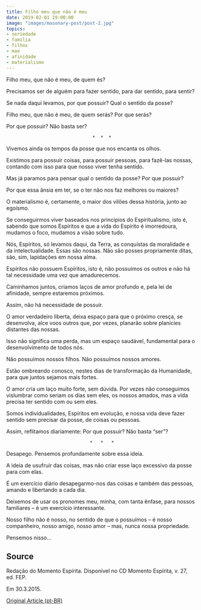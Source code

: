 ```yaml
---
title: Filho meu que não é meu
date: 2019-02-01 19:00:00
image: "images/masonary-post/post-2.jpg"
topics: 
- seriedade
- familia
- filhos
- mae
- afinidade
- materialismo
---
```


Filho meu, que não é meu, de quem és?

Precisamos ser de alguém para fazer sentido, para dar sentido, para sentir?

Se nada daqui levamos, por que possuir? Qual o sentido da posse?

Filho meu, que não é meu, de quem serás? Por que serás?

Por que possuir? Não basta ser?

                                    *  *  *

Vivemos ainda os tempos da posse que nos encanta os olhos.

Existimos para possuir coisas, para possuir pessoas, para fazê-las nossas,
contando com isso para que nosso viver tenha sentido.

Mas já paramos para pensar qual o sentido da posse? Por que possuir?

Por que essa ânsia em ter, se o ter não nos faz melhores ou maiores?

O materialismo é, certamente, o maior dos vilões dessa história, junto ao
egoísmo.

Se conseguirmos viver baseados nos princípios do Espiritualismo, isto é,
sabendo que somos Espíritos e que a vida do Espírito é imorredoura, mudamos o
foco, mudamos a visão sobre tudo.

Nós, Espíritos, só levamos daqui, da Terra, as conquistas da moralidade e da
intelectualidade. Essas são nossas. Não são posses propriamente ditas, são,
sim, lapidações em nossa alma.

Espíritos não possuem Espíritos, isto é, não possuímos os outros e não há tal
necessidade uma vez que amadurecemos.

Caminhamos juntos, criamos laços de amor profundo e, pela lei de afinidade,
sempre estaremos próximos.

Assim, não há necessidade de possuir.

O amor verdadeiro liberta, deixa espaço para que o próximo cresça, se
desenvolva, alce voos outros que, por vezes, planarão sobre planícies distantes
das nossas.

Isso não significa uma perda, mas um espaço saudável, fundamental para o
desenvolvimento de todos nós.

Não possuímos nossos filhos. Não possuímos nossos amores.

Estão ombreando conosco, nestes dias de transformação da Humanidade, para que
juntos sejamos mais fortes.

O amor cria um laço muito forte, sem dúvida. Por vezes não conseguimos
vislumbrar como seriam os dias sem eles, os nossos amados, mas a vida precisa
ter sentido com ou sem eles.

Somos individualidades, Espíritos em evolução, e nossa vida deve fazer sentido
sem precisar da posse, de coisas ou pessoas.

Assim, reflitamos diariamente: Por que possuir? Não basta “ser”?

                                   *   *   *

Desapego. Pensemos profundamente sobre essa ideia.

A ideia de usufruir das coisas, mas não criar esse laço excessivo da posse para
com elas.

É um exercício diário desapegarmo-nos das coisas e também das pessoas, amando e
libertando a cada dia.

Deixemos de usar os pronomes meu, minha, com tanta ênfase, para nossos
familiares – é um exercício interessante.

Nosso filho não é nosso, no sentido de que o possuímos – é nosso companheiro,
nosso amigo, nosso amor – mas, nunca nossa propriedade.

Pensemos nisso...

## Source
Redação do Momento Espírita.
Disponível no CD Momento Espírita, v. 27, ed. FEP.

Em 30.3.2015.

[Original Article (pt-BR)](http://momento.com.br/pt/ler_texto.php?id=3744)
